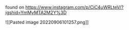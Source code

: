 found on https://www.instagram.com/p/CiC4uWRLteV/?igshid=YmMyMTA2M2Y%3D

![[Pasted image 20220906101257.png]]